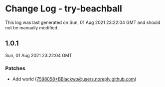 # Change Log - try-beachball

This log was last generated on Sun, 01 Aug 2021 23:22:04 GMT and should not be manually modified.

<!-- Start content -->

## 1.0.1

Sun, 01 Aug 2021 23:22:04 GMT

### Patches

- Add world (7598058+BBlackwo@users.noreply.github.com)
